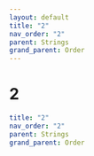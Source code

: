 ```yaml
---
layout: default
title: "2"
nav_order: "2"
parent: Strings
grand_parent: Order
---
```


# 2

```yaml
title: "2"
nav_order: "2"
parent: Strings
grand_parent: Order
```
